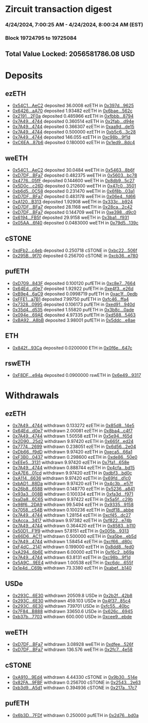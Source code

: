 # Zircuit transaction digest
### 4/24/2024, 7:00:25 AM - 4/24/2024, 8:00:24 AM (EST)
### Block 19724795 to 19725084

## Total Value Locked: 2056581786.08 USD

# Deposits
## ezETH
- [0x54C1...AeC2](https://etherscan.io/address/0x54C1530628A67c3eF537f01712b9Bb517aCDAeC2) deposited 36.0008 ezETH in [0x397d...9625](https://etherscan.io/tx/0x54C1530628A67c3eF537f01712b9Bb517aCDAeC2)
- [0x6426...aA70](https://etherscan.io/address/0x6426bBB2F37020f4a4541C9c9C61dDF98fbdaA70) deposited 1.93482 ezETH in [0x6bae...562c](https://etherscan.io/tx/0x6426bBB2F37020f4a4541C9c9C61dDF98fbdaA70)
- [0x2191...2F0a](https://etherscan.io/address/0x2191856c8557e2f420Cde7b7B7B99312eFbB2F0a) deposited 0.485966 ezETH in [0xfbbb...8794](https://etherscan.io/tx/0x2191856c8557e2f420Cde7b7B7B99312eFbB2F0a)
- [0x7A49...4744](https://etherscan.io/address/0x7A493Be5c2ce014cD049Bf178a1ac0Db1B434744) deposited 0.360514 ezETH in [0x2fab...d94e](https://etherscan.io/tx/0x7A493Be5c2ce014cD049Bf178a1ac0Db1B434744)
- [0x7A49...4744](https://etherscan.io/address/0x7A493Be5c2ce014cD049Bf178a1ac0Db1B434744) deposited 0.366307 ezETH in [0xaa9d...de15](https://etherscan.io/tx/0x7A493Be5c2ce014cD049Bf178a1ac0Db1B434744)
- [0x7A49...4744](https://etherscan.io/address/0x7A493Be5c2ce014cD049Bf178a1ac0Db1B434744) deposited 0.500000 ezETH in [0xb5c6...3c28](https://etherscan.io/tx/0x7A493Be5c2ce014cD049Bf178a1ac0Db1B434744)
- [0x7A49...4744](https://etherscan.io/address/0x7A493Be5c2ce014cD049Bf178a1ac0Db1B434744) deposited 146.055 ezETH in [0xc98b...9f1d](https://etherscan.io/tx/0x7A493Be5c2ce014cD049Bf178a1ac0Db1B434744)
- [0xC6EA...87b6](https://etherscan.io/address/0xC6EA9f3B8Ec749F18540134F5Ed603Ef81ED87b6) deposited 0.180000 ezETH in [0x1ed9...8dc4](https://etherscan.io/tx/0xC6EA9f3B8Ec749F18540134F5Ed603Ef81ED87b6)
## weETH
- [0x54C1...AeC2](https://etherscan.io/address/0x54C1530628A67c3eF537f01712b9Bb517aCDAeC2) deposited 30.0484 weETH in [0x5463...8b6f](https://etherscan.io/tx/0x54C1530628A67c3eF537f01712b9Bb517aCDAeC2)
- [0xD7DF...BFa7](https://etherscan.io/address/0xD7DF7E085214743530afF339aFC420c7c720BFa7) deposited 0.482375 weETH in [0x5603...bc78](https://etherscan.io/tx/0xD7DF7E085214743530afF339aFC420c7c720BFa7)
- [0x4776...05fF](https://etherscan.io/address/0x4776cf1F02A2aDfaEAe9FcC75D485B7Df69605fF) deposited 0.144600 weETH in [0x8db9...5c27](https://etherscan.io/tx/0x4776cf1F02A2aDfaEAe9FcC75D485B7Df69605fF)
- [0x5D0c...c26D](https://etherscan.io/address/0x5D0cb4dD8E84c2a873981CFdc4c19Faa7300c26D) deposited 0.212600 weETH in [0x47c0...3501](https://etherscan.io/tx/0x5D0cb4dD8E84c2a873981CFdc4c19Faa7300c26D)
- [0xb6d5...0C58](https://etherscan.io/address/0xb6d577107C07893ea42254e15C87Bd6e6BaF0C58) deposited 0.231470 weETH in [0x6f8b...03a1](https://etherscan.io/tx/0xb6d577107C07893ea42254e15C87Bd6e6BaF0C58)
- [0xD7DF...BFa7](https://etherscan.io/address/0xD7DF7E085214743530afF339aFC420c7c720BFa7) deposited 0.483178 weETH in [0x06e4...fd66](https://etherscan.io/tx/0xD7DF7E085214743530afF339aFC420c7c720BFa7)
- [0xA120...B313](https://etherscan.io/address/0xA1206Bc1Ad3eca081E18f170f112861Cb383B313) deposited 1.92908 weETH in [0x333c...b924](https://etherscan.io/tx/0xA1206Bc1Ad3eca081E18f170f112861Cb383B313)
- [0xD7DF...BFa7](https://etherscan.io/address/0xD7DF7E085214743530afF339aFC420c7c720BFa7) deposited 28.1168 weETH in [0x28ca...2c42](https://etherscan.io/tx/0xD7DF7E085214743530afF339aFC420c7c720BFa7)
- [0xD7DF...BFa7](https://etherscan.io/address/0xD7DF7E085214743530afF339aFC420c7c720BFa7) deposited 0.144709 weETH in [0xe398...d9c0](https://etherscan.io/tx/0xD7DF7E085214743530afF339aFC420c7c720BFa7)
- [0x6194...FB5f](https://etherscan.io/address/0x6194B725e9D6c713eD3206D4F6814862e7EbFB5f) deposited 29.9158 weETH in [0x3ba1...f931](https://etherscan.io/tx/0x6194B725e9D6c713eD3206D4F6814862e7EbFB5f)
- [0x05AA...6f40](https://etherscan.io/address/0x05AA472aa93A685b3F218994c3873730697d6f40) deposited 0.0483000 weETH in [0x79d5...139c](https://etherscan.io/tx/0x05AA472aa93A685b3F218994c3873730697d6f40)
## cSTONE
- [0xdFb2...c4eb](https://etherscan.io/address/0xdFb27a8f9B709934e80d7Fed27f09B57C3a2c4eb) deposited 0.250718 cSTONE in [0xbc22...506f](https://etherscan.io/tx/0xdFb27a8f9B709934e80d7Fed27f09B57C3a2c4eb)
- [0x295B...9f70](https://etherscan.io/address/0x295B4Ed261943b1B0B7F3A88e9C4975F6B489f70) deposited 0.256700 cSTONE in [0xcb36...e780](https://etherscan.io/tx/0x295B4Ed261943b1B0B7F3A88e9C4975F6B489f70)
## pufETH
- [0xD709...843F](https://etherscan.io/address/0xD7095B20E95A84ddD087b7caD37351489914843F) deposited 0.100120 pufETH in [0xc8e7...7664](https://etherscan.io/tx/0xD7095B20E95A84ddD087b7caD37351489914843F)
- [0x64Ed...d0e7](https://etherscan.io/address/0x64Ed2c3c35Cc6676bE134F54fEAc19eDa494d0e7) deposited 1.92922 pufETH in [0xe4f3...e26d](https://etherscan.io/tx/0x64Ed2c3c35Cc6676bE134F54fEAc19eDa494d0e7)
- [0xB9e4...6aC9](https://etherscan.io/address/0xB9e403e9d4802A51370D1517FBee1C6BF2956aC9) deposited 0.0998719 pufETH in [0xac1f...0edb](https://etherscan.io/tx/0xB9e403e9d4802A51370D1517FBee1C6BF2956aC9)
- [0xFFE1...a7B1](https://etherscan.io/address/0xFFE10dAaea2eA34C012a8a68D996F3C7CbA2a7B1) deposited 7.99750 pufETH in [0xfc46...ffa4](https://etherscan.io/tx/0xFFE10dAaea2eA34C012a8a68D996F3C7CbA2a7B1)
- [0x7328...0995](https://etherscan.io/address/0x7328ce06297D2e57fb0738Fcce89e61850d20995) deposited 0.106173 pufETH in [0xed91...940d](https://etherscan.io/tx/0x7328ce06297D2e57fb0738Fcce89e61850d20995)
- [0x35d4...d535](https://etherscan.io/address/0x35d44E9B3FCD8076Ae146d9d9ea883BC662fd535) deposited 1.55820 pufETH in [0x3b8c...0ade](https://etherscan.io/tx/0x35d44E9B3FCD8076Ae146d9d9ea883BC662fd535)
- [0x094e...69AE](https://etherscan.io/address/0x094e4b82a5722271546CCa99c8C351BD840669AE) deposited 4.97335 pufETH in [0xd588...5463](https://etherscan.io/tx/0x094e4b82a5722271546CCa99c8C351BD840669AE)
- [0xBA92...A8bB](https://etherscan.io/address/0xBA924680301A8A4fa0225f18bd85b591d80dA8bB) deposited 3.98001 pufETH in [0x5ddc...e8ae](https://etherscan.io/tx/0xBA924680301A8A4fa0225f18bd85b591d80dA8bB)
## ETH
- [0x842f...93Ca](https://etherscan.io/address/0x842fab27F6f7D206abCf8b358bf9ae633F1993Ca) deposited 0.0200000 ETH in [0x0f6e...647c](https://etherscan.io/tx/0x842fab27F6f7D206abCf8b358bf9ae633F1993Ca)
## rswETH
- [0xF8DF...e94a](https://etherscan.io/address/0xF8DFd2F88F5b56F897E745a7ef05AD48FBB3e94a) deposited 0.0900000 rswETH in [0x6e49...9317](https://etherscan.io/tx/0xF8DFd2F88F5b56F897E745a7ef05AD48FBB3e94a)
# Withdrawals
## ezETH
- [0x7A49...4744](https://etherscan.io/address/0x7A493Be5c2ce014cD049Bf178a1ac0Db1B434744) withdrawn 0.133272 ezETH in [0x85d8...14e5](https://etherscan.io/tx/0x7A493Be5c2ce014cD049Bf178a1ac0Db1B434744)
- [0x64Ed...d0e7](https://etherscan.io/address/0x64Ed2c3c35Cc6676bE134F54fEAc19eDa494d0e7) withdrawn 2.00081 ezETH in [0x8ba4...c4f7](https://etherscan.io/tx/0x64Ed2c3c35Cc6676bE134F54fEAc19eDa494d0e7)
- [0x7A49...4744](https://etherscan.io/address/0x7A493Be5c2ce014cD049Bf178a1ac0Db1B434744) withdrawn 1.50558 ezETH in [0x5e94...f65d](https://etherscan.io/tx/0x7A493Be5c2ce014cD049Bf178a1ac0Db1B434744)
- [0x2D90...25d2](https://etherscan.io/address/0x2D90D1a0eF0c6f70a50Ca01C63B27AF64DF925d2) withdrawn 9.97420 ezETH in [0x665f...ed24](https://etherscan.io/tx/0x2D90D1a0eF0c6f70a50Ca01C63B27AF64DF925d2)
- [0x7774...2699](https://etherscan.io/address/0x77747515251E12Fe06A5aAFDc0a833F0F6172699) withdrawn 0.238051 ezETH in [0x6d56...2e04](https://etherscan.io/tx/0x77747515251E12Fe06A5aAFDc0a833F0F6172699)
- [0xDb66...f9dD](https://etherscan.io/address/0xDb66Ec5445Da23b2DA8D1FD1c6Ab915A0CCCf9dD) withdrawn 9.97420 ezETH in [0xeca5...66a1](https://etherscan.io/tx/0xDb66Ec5445Da23b2DA8D1FD1c6Ab915A0CCCf9dD)
- [0xF3B0...0437](https://etherscan.io/address/0xF3B0299BD1518FcABC88f57dbE14f8313BA70437) withdrawn 0.298600 ezETH in [0xde86...50e0](https://etherscan.io/tx/0xF3B0299BD1518FcABC88f57dbE14f8313BA70437)
- [0xEEe5...3131](https://etherscan.io/address/0xEEe5258aC21deBf47D3D8Ce2c3434A300Dd43131) withdrawn 9.97420 ezETH in [0x7fa1...658e](https://etherscan.io/tx/0xEEe5258aC21deBf47D3D8Ce2c3434A300Dd43131)
- [0x7A49...4744](https://etherscan.io/address/0x7A493Be5c2ce014cD049Bf178a1ac0Db1B434744) withdrawn 0.888744 ezETH in [0x4cfa...bd15](https://etherscan.io/tx/0x7A493Be5c2ce014cD049Bf178a1ac0Db1B434744)
- [0xA7E6...01cd](https://etherscan.io/address/0xA7E62Cb4b6FeC1Bc7b90Bf9FED66fb9C0B0B01cd) withdrawn 9.97420 ezETH in [0xdbf3...bd0c](https://etherscan.io/tx/0xA7E62Cb4b6FeC1Bc7b90Bf9FED66fb9C0B0B01cd)
- [0xA114...6636](https://etherscan.io/address/0xA11471c0Ff4993175d1BB82A53aFBf31eB006636) withdrawn 9.97420 ezETH in [0x69fd...d1c0](https://etherscan.io/tx/0xA11471c0Ff4993175d1BB82A53aFBf31eB006636)
- [0xbAD1...88Da](https://etherscan.io/address/0xbAD1106fc789B228A7039cb41F29A0fc1fe988Da) withdrawn 9.97420 ezETH in [0x4c3b...e57f](https://etherscan.io/tx/0xbAD1106fc789B228A7039cb41F29A0fc1fe988Da)
- [0x26b8...6588](https://etherscan.io/address/0x26b814A9713A1AF88f49b639a9B656C09Ea56588) withdrawn 0.148770 ezETH in [0x5236...a841](https://etherscan.io/tx/0x26b814A9713A1AF88f49b639a9B656C09Ea56588)
- [0x93a3...008B](https://etherscan.io/address/0x93a30f358FF3e49169C54749F71dC6d5EEc6008B) withdrawn 0.100334 ezETH in [0xfa3d...f971](https://etherscan.io/tx/0x93a30f358FF3e49169C54749F71dC6d5EEc6008B)
- [0xaDa8...6C65](https://etherscan.io/address/0xaDa819de5E7c98E85A75FB45fa403351E1716C65) withdrawn 9.97422 ezETH in [0x5a5f...c29b](https://etherscan.io/tx/0xaDa819de5E7c98E85A75FB45fa403351E1716C65)
- [0x98f6...2DA9](https://etherscan.io/address/0x98f654450C796a41B76cb2a3731bf22AB5D32DA9) withdrawn 99.5494 ezETH in [0x9335...9158](https://etherscan.io/tx/0x98f654450C796a41B76cb2a3731bf22AB5D32DA9)
- [0x7058...c54B](https://etherscan.io/address/0x70589ee2287740af516ab8375a45bb3F0be3c54B) withdrawn 0.100236 ezETH in [0xdf18...abbe](https://etherscan.io/tx/0x70589ee2287740af516ab8375a45bb3F0be3c54B)
- [0x7A49...4744](https://etherscan.io/address/0x7A493Be5c2ce014cD049Bf178a1ac0Db1B434744) withdrawn 1.28154 ezETH in [0xcf45...dc27](https://etherscan.io/tx/0x7A493Be5c2ce014cD049Bf178a1ac0Db1B434744)
- [0xAcca...3417](https://etherscan.io/address/0xAcca7a3E4A3a0FA61771C29d85aa5eeA49bc3417) withdrawn 9.97382 ezETH in [0xf822...e74b](https://etherscan.io/tx/0xAcca7a3E4A3a0FA61771C29d85aa5eeA49bc3417)
- [0x7A49...4744](https://etherscan.io/address/0x7A493Be5c2ce014cD049Bf178a1ac0Db1B434744) withdrawn 0.364420 ezETH in [0x8583...b110](https://etherscan.io/tx/0x7A493Be5c2ce014cD049Bf178a1ac0Db1B434744)
- [0x50D1...F1f9](https://etherscan.io/address/0x50D18A980c1eeEB14DE179ED6e3b54D13C23F1f9) withdrawn 57.8151 ezETH in [0x005b...9313](https://etherscan.io/tx/0x50D18A980c1eeEB14DE179ED6e3b54D13C23F1f9)
- [0x66D6...AC11](https://etherscan.io/address/0x66D6FB01bdC6229D759D099De574e79D65A2AC11) withdrawn 0.500000 ezETH in [0xa5be...eb5d](https://etherscan.io/tx/0x66D6FB01bdC6229D759D099De574e79D65A2AC11)
- [0x7A49...4744](https://etherscan.io/address/0x7A493Be5c2ce014cD049Bf178a1ac0Db1B434744) withdrawn 1.58454 ezETH in [0xcf66...d80c](https://etherscan.io/tx/0x7A493Be5c2ce014cD049Bf178a1ac0Db1B434744)
- [0xF4dC...2141](https://etherscan.io/address/0xF4dCeAE1985917dAD0BA25925d34331c0f662141) withdrawn 0.199000 ezETH in [0x8dd8...fed0](https://etherscan.io/tx/0xF4dCeAE1985917dAD0BA25925d34331c0f662141)
- [0xA294...6b6E](https://etherscan.io/address/0xA294a80499C658C2317012197fC85FFDCdF26b6E) withdrawn 6.00000 ezETH in [0xf6c2...b69a](https://etherscan.io/tx/0xA294a80499C658C2317012197fC85FFDCdF26b6E)
- [0x7A49...4744](https://etherscan.io/address/0x7A493Be5c2ce014cD049Bf178a1ac0Db1B434744) withdrawn 63.8131 ezETH in [0xc98b...9f1d](https://etherscan.io/tx/0x7A493Be5c2ce014cD049Bf178a1ac0Db1B434744)
- [0x5A9C...9EE4](https://etherscan.io/address/0x5A9C734d86b596b381D042F63fe5FC98c7149EE4) withdrawn 1.00538 ezETH in [0xc6dc...655f](https://etherscan.io/tx/0x5A9C734d86b596b381D042F63fe5FC98c7149EE4)
- [0x1e4d...C69b](https://etherscan.io/address/0x1e4d765e7FAd884772A249FE65d71c880DC8C69b) withdrawn 73.3380 ezETH in [0xabef...b140](https://etherscan.io/tx/0x1e4d765e7FAd884772A249FE65d71c880DC8C69b)
## USDe
- [0x293C...6E30](https://etherscan.io/address/0x293C6937D8D82e05B01335F7B33FBA0c8e256E30) withdrawn 20509.8 USDe in [0x2b2f...42b8](https://etherscan.io/tx/0x293C6937D8D82e05B01335F7B33FBA0c8e256E30)
- [0x293C...6E30](https://etherscan.io/address/0x293C6937D8D82e05B01335F7B33FBA0c8e256E30) withdrawn 459.103 USDe in [0x4f37...85c4](https://etherscan.io/tx/0x293C6937D8D82e05B01335F7B33FBA0c8e256E30)
- [0x293C...6E30](https://etherscan.io/address/0x293C6937D8D82e05B01335F7B33FBA0c8e256E30) withdrawn 739701 USDe in [0xfc55...40bc](https://etherscan.io/tx/0x293C6937D8D82e05B01335F7B33FBA0c8e256E30)
- [0x7F84...B888](https://etherscan.io/address/0x7F84e5c1B910b6cF82473Bf0284622f6b219B888) withdrawn 33650.6 USDe in [0x626c...6945](https://etherscan.io/tx/0x7F84e5c1B910b6cF82473Bf0284622f6b219B888)
- [0xb37b...7703](https://etherscan.io/address/0xb37bd44861692E51BF2c6bB0FCa2b8F433aE7703) withdrawn 600.000 USDe in [0xcee9...ebde](https://etherscan.io/tx/0xb37bd44861692E51BF2c6bB0FCa2b8F433aE7703)
## weETH
- [0xD7DF...BFa7](https://etherscan.io/address/0xD7DF7E085214743530afF339aFC420c7c720BFa7) withdrawn 3.08928 weETH in [0xdfee...526f](https://etherscan.io/tx/0xD7DF7E085214743530afF339aFC420c7c720BFa7)
- [0xD7DF...BFa7](https://etherscan.io/address/0xD7DF7E085214743530afF339aFC420c7c720BFa7) withdrawn 136.576 weETH in [0x2fc7...4e58](https://etherscan.io/tx/0xD7DF7E085214743530afF339aFC420c7c720BFa7)
## cSTONE
- [0xA910...9Ed4](https://etherscan.io/address/0xA910Ea01D5cD2AfE8d09C326D714384C1D6A9Ed4) withdrawn 4.44330 cSTONE in [0x9b30...514e](https://etherscan.io/tx/0xA910Ea01D5cD2AfE8d09C326D714384C1D6A9Ed4)
- [0x82FA...9FBF](https://etherscan.io/address/0x82FA455761DA8FEd74D33D4EA617a258E0Ee9FBF) withdrawn 0.256700 cSTONE in [0x2543...2e63](https://etherscan.io/tx/0x82FA455761DA8FEd74D33D4EA617a258E0Ee9FBF)
- [0xb3d9...A5d1](https://etherscan.io/address/0xb3d9A3FA95eBec34b437fC2Ef8ddd6e6c2F1A5d1) withdrawn 0.394936 cSTONE in [0x217a...17c7](https://etherscan.io/tx/0xb3d9A3FA95eBec34b437fC2Ef8ddd6e6c2F1A5d1)
## pufETH
- [0x6b3D...7FDf](https://etherscan.io/address/0x6b3D7391DA2ddA4a78CB1286d11e98202E267FDf) withdrawn 0.250000 pufETH in [0x2d76...bd0a](https://etherscan.io/tx/0x6b3D7391DA2ddA4a78CB1286d11e98202E267FDf)
